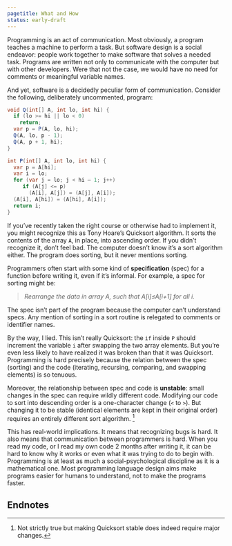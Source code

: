 ```yaml
---
pagetitle: What and How
status: early-draft
---
```

Programming is an act of communication.  Most obviously, a program teaches a machine to perform a task.  But software design is a social endeavor: people work together to make software that solves a needed task.  Programs are written not only to communicate with the computer but with other developers.  Were that not the case, we would have no need for comments or meaningful variable names.

And yet, software is a decidedly peculiar form of communication.  Consider the following, deliberately uncommented, program:
```c#
void Q(int[] A, int lo, int hi) { 
  if (lo >= hi || lo < 0) 
    return;    
  var p = P(A, lo, hi);       
  Q(A, lo, p - 1);
  Q(A, p + 1, hi);
}

int P(int[] A, int lo, int hi) { 
  var p = A[hi];
  var i = lo;
  for (var j = lo; j < hi – 1; j++) 
     if (A[j] <= p) 
       (A[i], A[j]) = (A[j], A[i]);
  (A[i], A[hi]) = (A[hi], A[i]);
  return i;
}
```
If you’ve recently taken the right course or otherwise had to implement it, you might recognize this as Tony Hoare’s Quicksort algorithm.  It sorts the contents of the array `A`, in place, into ascending order.  If you didn’t recognize it, don’t feel bad. The computer doesn’t know it’s a sort algorithm either.  The program does sorting, but it never mentions sorting.  

Programmers often start with some kind of **specification** (spec) for a function before writing it, even if it’s informal.  For example, a spec for sorting might be:

> *Rearrange the data in array A, such that A[i]≤A[i+1] for all i.*

The spec isn’t part of the program because the computer can’t understand specs.  Any mention of sorting in a sort routine is relegated to comments or identifier names.

By the way, I lied.  This isn’t really Quicksort: the `if` inside `P` should increment the variable `i` after swapping the two array elements.  But you’re even less likely to have realized it was broken than that it was Quicksort.  Programming is hard precisely because the relation between the spec (sorting) and the code (iterating, recursing, comparing, and swapping elements) is so tenuous.

Moreover, the relationship between spec and code is **unstable**: small changes in the spec can require wildly different code.  Modifying our code to sort into descending order is a one-character change (`<` to `>`).  But changing it to be stable (identical elements are kept in their original order) requires an entirely different sort algorithm. [^1]

This has real-world implications.  It means that recognizing bugs is hard.  It also means that communication between programmers is hard.  When you read my code, or I read my own code 2 months after writing it, it can be hard to know why it works or even what it was trying to do to begin with.  Programming is at least as much a social-psychological discipline as it is a mathematical one.  Most programming language design aims make programs easier for humans to understand, not to make the programs faster.

## Endnotes

[^1]: Not strictly true but making Quicksort stable does indeed require major changes.
